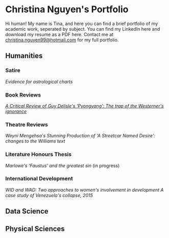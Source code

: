 # Christina Nguyen's Portfolio
Hi human! My name is Tina, and here you can find a brief portfolio of my academic work, seperated by subject.
You can find my LinkedIn here and download my resume as a PDF here. Contact me at christina.nguyen99@hotmail.com for 
my full portfolio.

## Humanities

### Satire
*Evidence for astrological charts*

### Book Reviews
[*A Critical Review of Guy Delisle's 'Pyongyang': The trap of the Westerner's ignorance*](https://github.com/TorontoYYZ/Portfolio/blob/main/A%20Critical%20Review%20of%20Guy%20Delisle's%20'Pyongyang'.pdf)

### Theatre Reviews
*Weyni Mengehsa's Stunning Production of 'A Streetcar Named Desire': changes to the Williams text*

### Literature Honours Thesis
*Marlowe's 'Faustus' and the greatest sin* (in progress)

### International Development
*WID and WAD: Two approaches to women's involvement in development*
*A case study of Venezuela's collapse, 2015*

## Data Science

## Physical Sciences



